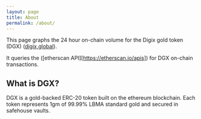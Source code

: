 ```yaml
---
layout: page
title: About
permalink: /about/
---
```


This page graphs the 24 hour on-chain volume for the Digix gold token (DGX) ([digix,global][digix-organisation]).

It queries the ([etherscan API][https://etherscan.io/apis]) for DGX on-chain transactions. 

## What is DGX?

DGX is a gold-backed ERC-20 token built on the ethereum blockchain. Each token represents 1gm of 99.99% LBMA standard gold and secured in safehouse vaults.

[digix-organisation]:https://digix.global/
